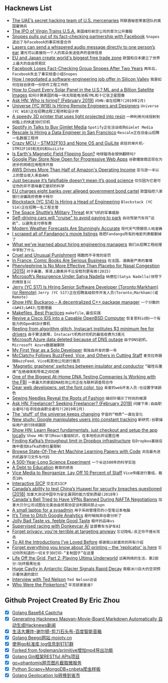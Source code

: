 ## Hacknews List


- [The UAE’s secret hacking team of U.S. mercenaries](https://uk.reuters.com/article/uk-usa-spying-raven-specialreport-idUKKCN1PO1A6)  `阿联酋秘密黑客团队的美国雇佣兵`
- [The IPO of Virgin Trains U.S.A.](https://www.bloomberg.com/opinion/articles/2019-02-01/two-billionaires-want-to-restore-the-glory-of-u-s-railroads)  `美国维珍航空公司的首次公开募股`
- [Snopes pulls out of its fact-checking partnership with Facebook](https://www.poynter.org/fact-checking/2019/snopes-pulls-out-of-its-fact-checking-partnership-with-facebook/)  `Snopes退出了与Facebook的事实核查合作`
- [Lasers can send a whispered audio message directly to one person’s ear](https://www.osa.org/en-us/about_osa/newsroom/news_releases/2019/new_technology_uses_lasers_to_transmit_audible_mes/)  `激光可以直接向一个人的耳朵发送低声的音频信息`
- [EU and Japan create world&#39;s biggest free trade zone](https://www.dw.com/en/eu-and-japan-create-worlds-biggest-free-trade-zone/a-47319521)  `欧盟和日本建立了世界上最大的自由贸易区`
- [Facebook Loses Fact-Checking Group Snopes After Two Years](https://www.bloomberg.com/news/articles/2019-02-01/facebook-loses-fact-checking-group-snopes-after-two-years)  `两年后，Facebook失去了事实核查小组Snopes`
- [How I negotiated a software-engineering job offer in Silicon Valley](https://blog.usejournal.com/how-i-negotiated-a-software-engineer-offer-in-silicon-valley-f11590f5c656)  `我是如何在硅谷获得一份软件工程工作的`
- [How to Count Every Solar Panel in the U.S.? ML and a Billion Satellite Images](https://www.engineering.com/DesignerEdge/DesignerEdgeArticles/ArticleID/18348/How-Do-You-Count-Every-Solar-Panel-in-the-US-Machine-Learning-and-a-Billion-Satellite-Images.aspx)  `如何计算美国的每一块太阳能电池板?ML和十亿张卫星图像`
- [Ask HN: Who is hiring? (February 2019)](item?id=19055166)  `问HN:谁在招聘?(2019年2月)`
- [Universe (YC W18) Is Hiring Remote Engineers and Designers](item?id=19057946)  `Universe (YC W18)正在招聘远程工程师和设计师`
- [A speedy 3D printer that uses light projected into resin](https://www.technologyreview.com/s/612869/watch-this-super-speedy-3d-printer-make-objects-suddenly-appear/)  `一种利用光线投射到树脂上的快速3D打印机`
- [Spotify in Talks to Buy Gimlet Media](https://www.wsj.com/articles/spotify-in-talks-to-buy-gimlet-media-11549062083)  `Spotify正在洽谈收购Gimlet Media`
- [Rescale Is Hiring a Data Engineer in San Francisco](https://jobs.lever.co/rescale/4882eec3-3abf-4161-af0f-5d32e3813c67?lever-origin=applied&amp;lever-source%5B%5D=Hacker%20News)  `Rescale正在旧金山招聘一名数据工程师`
- [Crazy MCU – STM32F103 and None OS and GuiLite](https://github.com/idea4good/GuiLite)  `疯狂的单片机- STM32F103和无OS和GuiLite`
- [Is Earth&#39;s Magnetic Field Flipping Soon?](https://www.space.com/43173-earth-magnetic-field-flips-when.html)  `地球磁场会很快翻转吗?`
- [Google Play Store Now Open for Progressive Web Apps](https://medium.com/@firt/google-play-store-now-open-for-progressive-web-apps-ec6f3c6ff3cc)  `谷歌播放商店现在为进步的网络应用程序开放`
- [AWS Drives More Than Half of Amazon&#39;s Operating Income](https://www.lightreading.com/enterprise-cloud/infrastructure-and-platform/aws-drives-more-than-half-of-amazons-operating-income/d/d-id/749196)  `亚马逊一半以上的营业收入来自AWS`
- [Just because it’s falsifiable doesn’t mean it’s good science](http://backreaction.blogspot.com/2019/01/just-because-its-falsifiable-doesnt.html)  `仅仅因为它是可证伪的并不意味着它是好的科学`
- [EU charges eight banks over alleged government bond cartel](https://www.reuters.com/article/us-eu-antitrust-banks/eu-charges-eight-banks-over-euro-government-bond-trading-cartel-idUSKCN1PP1UA)  `欧盟指控八家银行涉嫌政府债券卡特尔`
- [Blockstack (YC S14) Is Hiring a Head of Engineering](item?id=19059893)  `Blockstack (YC S14)正在招聘一名工程主管`
- [The Space Shuttle’s Military Threat](https://youzicha.tumblr.com/post/181657051514/my-favorite-part-about-the-economically-dubious)  `航天飞机的军事威胁`
- [Self-driving cars will &#34;cruise&#34; to avoid paying to park](https://news.ucsc.edu/2019/01/millardball-vehicles.html)  `自动驾驶汽车将“巡航”，以避免支付停车费`
- [Modern Weather Forecasts Are Stunningly Accurate](https://www.theatlantic.com/science/archive/2019/01/polar-vortex-weather-forecasting-good-now/581605/)  `现代天气预报惊人地准确`
- [I scraped all of Fandango&#39;s movie listings](https://readypipe.com/blog/fandango-ticket-prices/)  `我把Fandango所有的电影列表都删掉了`
- [What we&#39;ve learned about hiring engineering managers](https://circleci.com/blog/what-we-ve-learned-about-hiring-engineering-managers/)  `我们从招聘工程经理中学到了什么`
- [Cruel and Unusual Punishment](https://harpers.org/archive/2019/02/cruel-and-unusual-punishment-2/)  `残酷而不寻常的惩罚`
- [In France, Comic Books Are Serious Business](https://www.nytimes.com/2019/01/29/books/france-comic-books-angouleme.html)  `在法国，漫画是严肃的事情`
- [Phenylephrine Is No More Effective Than Placebo for Nasal Congestion (2015)](https://www.jwatch.org/na39054/2015/09/17/phenylephrine-no-more-effective-placebo-nasal-congestion)  `对于鼻塞，苯肾上腺素并不比安慰剂更有效(2015)`
- [Microsoft’s Resurgence Under Satya Nadella](https://www.wsj.com/articles/microsofts-resurgence-under-satya-nadella-11549022422)  `纳德拉(Satya Nadella)领导下的微软复兴`
- [Jerry (YC S17) Is Hiring Senior Software Developer (Toronto;Markham) (or Remote)](https://www.workable.com/j/089F60DE31)  `Jerry (YC S17)正在招聘高级软件开发人员(Toronto;Markham)(或Remote)`
- [Show HN: Buckaroo – A decentralized C&#43;&#43; package manager](https://github.com/LoopPerfect/buckaroo)  `一个分散的c&#43;&#43;包管理器`
- [Makefiles, Best Practices](https://danyspin97.org/blog/makefiles-best-practices/)  `makefile,最佳实践`
- [Revive a Cisco IDS into a Capable OpenBSD Computer](https://komlositech.wordpress.com/2018/12/30/revive-a-cisco-ids-into-a-capable-openbsd-firewall/)  `恢复思科id到一个有能力的OpenBSD计算机`
- [Reeling from algorithm glitch, Instacart institutes $3 minimum fee for drivers](https://www.fastcompany.com/90300962/reeling-from-algorithm-glitch-instacart-institutes-3-minimum-fee-for-drivers)  `由于算法故障，Instacart机构对司机的最低收费为3美元`
- [Microsoft Azure data deleted because of DNS outage](https://nakedsecurity.sophos.com/2019/02/01/dns-outage-turns-tables-on-azure-database-users/)  `由于DNS宕机，Microsoft Azure数据被删除`
- [My First Year as a Solo Developer](https://mtlynch.io/solo-developer-year-1/)  `我独自开发的第一年`
- [McClatchy Follows BuzzFeed, Vice, and Others in Cutting Staff](https://www.miaminewtimes.com/news/mcclatchy-follows-buzzfeed-vice-and-others-in-cutting-staff-11070151)  `麦克拉奇跟随BuzzFeed、Vice和其他公司进行裁员`
- [‘Magnetic graphene’ switches between insulator and conductor](https://www.cam.ac.uk/research/news/magnetic-graphene-switches-between-insulator-and-conductor)  `“磁性石墨烯”在绝缘体和导体之间切换`
- [One of the Biggest At-Home DNA Testing Companies Is Working with the FBI](https://www.buzzfeednews.com/article/salvadorhernandez/family-tree-dna-fbi-investigative-genealogy-privacy)  `一家最大的家庭DNA检测公司正在与联邦调查局合作`
- [Dear web developers: set the font color, too](https://www.luu.io/posts/web-devs-font-color)  `亲爱的web开发人员:也设置字体颜色`
- [Sewing Needles Reveal the Roots of Fashion](https://www.sapiens.org/archaeology/fashion-history-sewing-needles/)  `缝纫针揭示了时尚的根源`
- [Ask HN: Freelancer? Seeking Freelancer? (February 2019)](item?id=19055165)  `问接下来:自由职业者吗?在寻找自由职业者吗?(2019年2月)`
- [The &#39;stuff&#39; of the universe keeps changing](https://phys.org/news/2019-02-universe.html)  `宇宙的“物质”一直在变化`
- [New study: Google manipulates users into constant tracking](https://www.forbrukerradet.no/side/google-manipulates-users-into-constant-tracking)  `新研究:谷歌操纵用户进行持续跟踪`
- [Show HN: Learn React fundamentals, just checkout and setup the app locally](https://github.com/tyroprogrammer/learn-react-app)  `Show HN:学习React基础知识，在本地检出并设置应用`
- [Finding Kafka’s throughput limit in Dropbox infrastructure](https://blogs.dropbox.com/tech/2019/01/finding-kafkas-throughput-limit-in-dropbox-infrastructure/)  `在Dropbox基础设施中查找Kafka的吞吐量限制`
- [Browse State-Of-The-Art Machine Learning Papers with Code](https://paperswithcode.com/sota)  `浏览最先进的机器学习文件与代码`
- [A 500-Year-Long Science Experiment](https://www.theatlantic.com/science/archive/2019/01/500-year-long-science-experiment/581155/)  `一个长达500年的科学实验`
- [A Debt to Education](https://www.plough.com/en/topics/justice/social-justice/economic-justice/a-debt-to-education)  `教育的债务`
- [Vice Media to Reorganize, Lay Off 10 Percent of Staff](https://www.hollywoodreporter.com/news/vice-media-reorganize-lay-10-percent-staff-1181785)  `Vice传媒进行重组，裁员10%`
- [Interactive SICP](https://xuanji.appspot.com/isicp/)  `交互式SICP`
- [Canada’s ability to test China’s Huawei for security breaches questioned (2018)](https://www.theglobeandmail.com/politics/article-us-intelligence-officials-question-canadas-ability-to-test-chinas/)  `加拿大测试中国华为安全漏洞的能力受到质疑(2018年)`
- [Canada&#39;s Bell Tried to Have VPNs Banned During NAFTA Negotiations](https://www.techdirt.com/articles/20190130/10141941498/canadas-bell-tried-to-have-vpns-banned-during-nafta-negotiations.shtml)  `加拿大贝尔公司试图在北美自由贸易协定谈判期间禁止vpn`
- [A small laptop for a sysadmin](https://habr.com/en/post/437912/)  `用于系统管理员的小型笔记本电脑`
- [It’s Time to Ditch Google Analytics](https://www.fastcompany.com/90300072/its-time-to-ditch-google-analytics)  `是时候抛弃谷歌分析了`
- [Jolly Bad Taste vs. feeble Good Taste](http://standpointmag.co.uk/critique-february-2019-jonathan-meades-jolly-bad-taste-vs-feeble-good-taste)  `极坏的品味vs`
- [Supervised racing with Donkeycar AI](https://markku.ai/)  `监督赛车与驴车AI`
- [Forget privacy: you&#39;re terrible at targeting anyway](https://apenwarr.ca/log/20190201)  `忘记隐私:反正你不擅长攻击`
- [To All the Introductions I’ve Loved Before](https://www.theparisreview.org/blog/2019/01/22/to-all-the-introductions-ive-loved-before/)  `感谢我以前喜欢的所有介绍`
- [Forget everything you know about 3D printing – the ‘replicator’ is here](https://www.nature.com/articles/d41586-018-07798-9)  `忘记你所知道的一切关于3D打印-“复制因子”在这里`
- [Life Off the Grid, Part 2: Playing Ultima Underworld](https://www.filfre.net/2019/02/life-off-the-grid-part-2-playing-ultima-underworld/)  `远离网络的生活，第2部分:玩终极黑社会`
- [Huge Cavity in Antarctic Glacier Signals Rapid Decay](https://www.nasa.gov/feature/jpl/huge-cavity-in-antarctic-glacier-signals-rapid-decay)  `南极冰川巨大的空洞预示着快速的腐烂`
- [Interview with Ted Nelson](https://www.notion.so/tools-and-craft/03-ted-nelson)  `Ted Nelson访谈`
- [Who Were the Pinkertons?](https://slate.com/human-interest/2019/02/pinkerton-red-dead-redemption-2-lawsuit-history.html)  `平克顿家是谁?`

## Github Project Created By Eric Zhou

- [x] [Golang Base64 Captcha](https://github.com/mojocn/base64Captcha)
- [x] [Generating Hacknews Maoyan-Movie-Board Markdown Automatically 自动生成Hacknews新闻](https://github.com/dejavuzhou/md-genie)
- [x] [生活大爆炸-谢尔顿-剪刀石头布-百度智能音箱](https://github.com/mojocn/dueros-bang-game)
- [x] [Golang Beego网站 mojotv.cn](https://github.com/mojocn/www.mojotv.cn)
- [x] [使用go标准库,log信息到钉钉群](https://github.com/mojocn/dooger)
- [x] [Forked from fogleman/primitive增加mp4导出功能](https://github.com/mojocn/primitive)
- [x] [Golang Gin框架RESTful APIs项目](https://github.com/JJJJJJJerk/ezier-golang-web-api-framework)
- [x] [go+phantomjs网页图片截取微服务](https://github.com/mojocn/screen_shot)
- [x] [Python Scrapy+MongoDB+cnbeta爬虫样板](https://github.com/mojocn/scrapy_mongodb_boilerplate_cnbeta)
- [x] [Golang Geolocation Ip转换到省市](https://github.com/mojocn/ip2location)